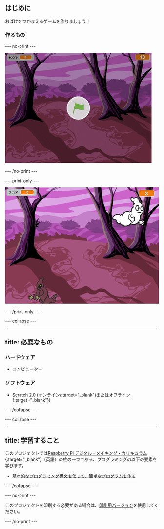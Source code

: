 ## はじめに

おばけをつかまえるゲームを作りましょう！

### 作るもの

\--- no-print \---

![ショーケース](images/showcase.gif)

\--- /no-print \---

\--- print-only \---

![ショーケース](images/showcase-static.png)

\--- /print-only \---

\--- collapse \---

* * *

## title: 必要なもの

### ハードウェア

+ コンピューター

### ソフトウェア

+ Scratch 2.0 ([オンライン](http://rpf.io/scratchon){:target="_blank"}または[オフライン](http://rpf.io/scratchoff){:target="_blank"})

\--- /collapse \---

\--- collapse \---

* * *

## title: 学習すること

このプロジェクトでは[Raspberry Pi デジタル・メイキング・カリキュラム](http://rpf.io/curriculum){:target="_blank"}（英語）の柱の一つである、プログラミングの以下の要素を学びます。

+ [基本的なプログラミング構文を使って、簡単なプログラムを作る](https://www.raspberrypi.org/curriculum/programming/creator)

\--- /collapse \---

\--- no-print \---

このプロジェクトを印刷する必要がある場合は、[印刷用バージョン](https://projects.raspberrypi.org/en/projects/ghostbusters/print)を使用してください。

\--- /no-print \---